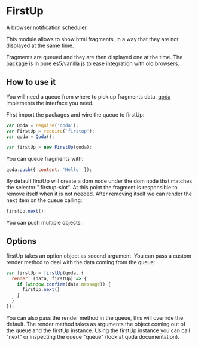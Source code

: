 FirstUp
=======
A browser notification scheduler.

This module allows to show html fragments, in a way that they are not displayed at the same time.

Fragments are queued and they are then displayed one at the time.
The package is in pure es5/vanilla js to ease integration with old browsers.

How to use it
-------------
You will need a queue from where to pick up fragments data.
[qoda](https://www.npmjs.com/package/qoda) implements the interface you need.

First import the packages and wire the queue to firstUp:
```js
var Qoda = require('qoda');
var FirstUp = require('firstup');
var qoda = Qoda();

var firstUp = new FirstUp(qoda);
```
You can queue fragments with:
```js
qoda.push({ content: 'Hello' });
```
By default firstUp will create a dom node under the dom node that matches the selector ".firstup-slot".
At this point the fragment is responsible to remove itself when it is not needed.
After removing itself we can render the next item on the queue calling:
```js
firstUp.next();
```
You can push multiple objects.

Options
-------
firstUp takes an option object as second argument. You can pass a custom render method to deal with the data coming from the queue:
```js
var firstUp = firstUp(qoda, {
  render: (data, firstUp) => {
    if (window.confirm(data.message)) {
      firstUp.next()
    }
  }
});
```
You can also pass the render method in the queue, this will override the default.
The render method takes as arguments the object coming out of the queue and the firstUp instance.
Using the firstUp instance you can call "next" or inspecting the queue "queue" (look at qoda documentation).
